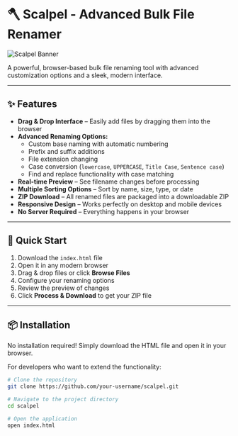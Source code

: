 # 🪓 Scalpel - Advanced Bulk File Renamer

![Scalpel Banner](https://glitchyn.online/images/Github%20Readme%20Image/Scalpel_logo.png)

A powerful, browser-based bulk file renaming tool with advanced customization options and a sleek, modern interface.

---

## ✨ Features

- **Drag & Drop Interface** – Easily add files by dragging them into the browser  
- **Advanced Renaming Options:**
  - Custom base naming with automatic numbering  
  - Prefix and suffix additions  
  - File extension changing  
  - Case conversion (`lowercase`, `UPPERCASE`, `Title Case`, `Sentence case`)  
  - Find and replace functionality with case matching  
- **Real-time Preview** – See filename changes before processing  
- **Multiple Sorting Options** – Sort by name, size, type, or date  
- **ZIP Download** – All renamed files are packaged into a downloadable ZIP  
- **Responsive Design** – Works perfectly on desktop and mobile devices  
- **No Server Required** – Everything happens in your browser  

---

## 🚀 Quick Start

1. Download the `index.html` file  
2. Open it in any modern browser  
3. Drag & drop files or click **Browse Files**  
4. Configure your renaming options  
5. Review the preview of changes  
6. Click **Process & Download** to get your ZIP file  

---

## 📦 Installation

No installation required! Simply download the HTML file and open it in your browser.  

For developers who want to extend the functionality:

```bash
# Clone the repository
git clone https://github.com/your-username/scalpel.git

# Navigate to the project directory
cd scalpel

# Open the application
open index.html
